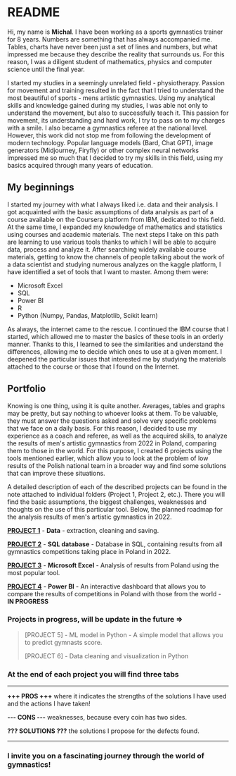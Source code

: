 # README

Hi, my name is __Michal__. I have been working as a sports gymnastics trainer for 8 years. Numbers are something that has always accompanied me. Tables, charts have never been just a set of lines and numbers, but what impressed me because they describe the reality that surrounds us. For this reason, I was a diligent student of mathematics, physics and computer science until the final year.

I started my studies in a seemingly unrelated field - physiotherapy. Passion for movement and training resulted in the fact that I tried to understand the most beautiful of sports - mens artistic gymnastics. Using my analytical skills and knowledge gained during my studies, I was able not only to understand the movement, but also to successfully teach it. This passion for movement, its understanding and hard work, I try to pass on to my charges with a smile. I also became a gymnastics referee at the national level. However, this work did not stop me from following the development of modern technology. Popular language models (Bard, Chat GPT), image generators (Midjourney, Firyfly) or other complex neural networks impressed me so much that I decided to try my skills in this field, using my basics acquired through many years of education.

## My beginnings

I started my journey with what I always liked i.e. data and their analysis. I got acquainted with the basic assumptions of data analysis as part of a course available on the Coursera platform from IBM, dedicated to this field. At the same time, I expanded my knowledge of mathematics and statistics using courses and academic materials. The next steps I take on this path are learning to use various tools thanks to which I will be able to acquire data, process and analyze it. After searching widely available course materials, getting to know the channels of people talking about the work of a data scientist and studying numerous analyzes on the kaggle platform, I have identified a set of tools that I want to master. Among them were:

* Microsoft Excel
* SQL
* Power BI
* R
* Python (Numpy, Pandas, Matplotlib, Scikit learn)

As always, the internet came to the rescue. I continued the IBM course that I started, which allowed me to master the basics of these tools in an orderly manner. Thanks to this, I learned to see the similarities and understand the differences, allowing me to decide which ones to use at a given moment. I deepened the particular issues that interested me by studying the materials attached to the course or those that I found on the Internet.

## Portfolio

Knowing is one thing, using it is quite another. Averages, tables and graphs may be pretty, but say nothing to whoever looks at them. To be valuable, they must answer the questions asked and solve very specific problems that we face on a daily basis. For this reason, I decided to use my experience as a coach and referee, as well as the acquired skills, to analyze the results of men's artistic gymnastics from 2022 in Poland, comparing them to those in the world. For this purpose, I created 6 projects using the tools mentioned earlier, which allow you to look at the problem of low results of the Polish national team in a broader way and find some solutions that can improve these situations.

A detailed description of each of the described projects can be found in the note attached to individual folders (Project 1, Project 2, etc.). There you will find the basic assumptions, the biggest challenges, weaknesses and thoughts on the use of this particular tool. Below, the planned roadmap for the analysis results of men's artistic gymnastics in 2022.

__**[PROJECT 1](https://github.com/Asturn15/Gymnastics-on-GitHub/tree/main/Project%201%20-%20Data)**__ - __Data__ - extraction, cleaning and saving.

__**[PROJECT 2](https://github.com/Asturn15/Gymnastics-on-GitHub/tree/main/Project%202%20-%20SQL%20data%20base%20%26%20query)**__ - __SQL database__ - Database in SQL, containing results from all gymnastics competitions taking place in Poland in 2022.

__**[PROJECT 3](https://github.com/Asturn15/Gymnastics-on-GitHub/tree/main/Project%203%20-%20MS%20Excel%20analysis)**__ - __Microsoft Excel__ - Analysis of results from Poland using the most popular tool.

__**[PROJECT 4](https://github.com/Asturn15/Gymnastics-on-GitHub/tree/main/Project%204%20-%20Power%20BI%20dashboard)**__ - __Power BI__ - An interactive dashboard that allows you to compare the results of competitions in Poland with those from the world - __IN PROGRESS__

### Projects in progress, will be update in the future =>

>[PROJECT 5] - ML model in Python - A simple model that allows you to predict gymnasts score.
>
>[PROJECT 6] - Data cleaning and visualization in Python

### At the end of each project you will find three tabs

---

__+++ PROS +++__ where it indicates the strengths of the solutions I have used and the actions I have taken!

__--- CONS ---__ weaknesses, because every coin has two sides.

__??? SOLUTIONS ???__ the solutions I propose for the defects found.

---

### I invite you on a fascinating journey through the world of gymnastics!</span>
